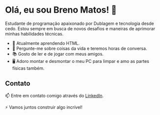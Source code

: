 # Olá, eu sou Breno Matos! 👋

Estudante de programação apaixonado por Dublagem e tecnologia desde cedo. Estou sempre em busca de novos desafios e maneiras de aprimorar minhas habilidades técnicas.

- 🌱 Atualmente aprendendo HTML.
- 💬 Pergunte-me sobre coisas da vida e teremos horas de conversa.
- 📚 Gosto de ler e de jogar com meus amigos.
- 🖥️ Adoro montar e desmontar o meu PC para limpar e amo as partes físicas também.

## Contato

📫 Entre em contato comigo através do [LinkedIn](https://www.linkedin.com/in/breno-matos-b390aa28a/).

⚡ Vamos juntos construir algo incrível!

